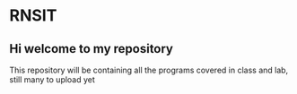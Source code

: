 <h1 align: center> RNSIT</h1>
<h2>Hi welcome to my repository</h2>
<p>This repository will be containing all the programs covered in class and lab, still many to upload yet</p>
